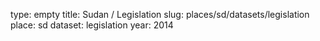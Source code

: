 type: empty
title: Sudan / Legislation
slug: places/sd/datasets/legislation
place: sd
dataset: legislation
year: 2014
